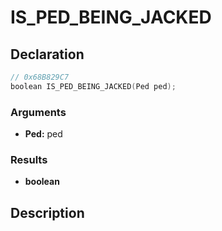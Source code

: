 # IS_PED_BEING_JACKED

## Declaration
```cpp
// 0x68B829C7
boolean IS_PED_BEING_JACKED(Ped ped);
```

### Arguments
- **Ped:** ped

### Results
- **boolean**

## Description
